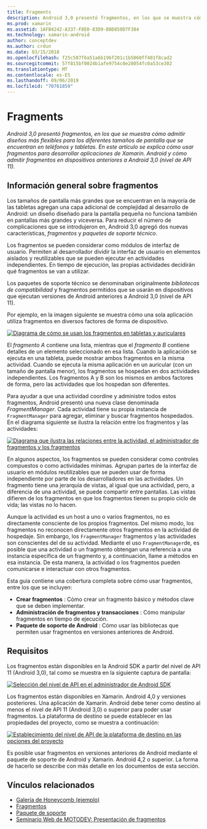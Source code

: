 ```yaml
---
title: Fragments
description: Android 3,0 presentó fragmentos, en los que se muestra cómo admitir diseños más flexibles para los diferentes tamaños de pantalla que se encuentran en teléfonos y tabletas. En este artículo se explica cómo usar fragmentos para desarrollar aplicaciones de Xamarin. Android y cómo admitir fragmentos en dispositivos anteriores a Android 3,0 (nivel de API 11).
ms.prod: xamarin
ms.assetid: 1AFB4242-A337-F8E0-83D9-B8D850D7F384
ms.technology: xamarin-android
author: conceptdev
ms.author: crdun
ms.date: 03/15/2018
ms.openlocfilehash: f25c587f6a51a6b196f201c1b5060ff401f8cad2
ms.sourcegitcommit: 57f815bf0024b1afe9754c0e28054fc0a53ce302
ms.translationtype: MT
ms.contentlocale: es-ES
ms.lasthandoff: 09/06/2019
ms.locfileid: "70761859"
---
```

# <a name="fragments"></a>Fragments

_Android 3,0 presentó fragmentos, en los que se muestra cómo admitir diseños más flexibles para los diferentes tamaños de pantalla que se encuentran en teléfonos y tabletas. En este artículo se explica cómo usar fragmentos para desarrollar aplicaciones de Xamarin. Android y cómo admitir fragmentos en dispositivos anteriores a Android 3,0 (nivel de API 11)._

## <a name="fragments-overview"></a>Información general sobre fragmentos

Los tamaños de pantalla más grandes que se encuentran en la mayoría de las tabletas agregan una capa adicional de complejidad al desarrollo de Android: un diseño diseñado para la pantalla pequeña no funciona también en pantallas más grandes y viceversa. Para reducir el número de complicaciones que se introdujeron en, Android 3,0 agregó dos nuevas características, *fragmentos* y *paquetes de soporte técnico*.

Los fragmentos se pueden considerar como módulos de interfaz de usuario. Permiten al desarrollador dividir la interfaz de usuario en elementos aislados y reutilizables que se pueden ejecutar en actividades independientes. En tiempo de ejecución, las propias actividades decidirán qué fragmentos se van a utilizar.

Los paquetes de soporte técnico se denominaban originalmente *bibliotecas de compatibilidad* y fragmentos permitidos que se usarán en dispositivos que ejecutan versiones de Android anteriores a Android 3,0 (nivel de API 11).

Por ejemplo, en la imagen siguiente se muestra cómo una sola aplicación utiliza fragmentos en diversos factores de forma de dispositivo.

[![Diagrama de cómo se usan los fragmentos en tabletas y auriculares](images/00.png)](images/00.png#lightbox)

El *fragmento A* contiene una lista, mientras que el *fragmento B* contiene detalles de un elemento seleccionado en esa lista. Cuando la aplicación se ejecuta en una tableta, puede mostrar ambos fragmentos en la misma actividad. Cuando se ejecuta la misma aplicación en un auricular (con un tamaño de pantalla menor), los fragmentos se hospedan en dos actividades independientes. Los fragmentos A y B son los mismos en ambos factores de forma, pero las actividades que los hospedan son diferentes.

Para ayudar a que una actividad coordine y administre todos estos fragmentos, Android presentó una nueva clase denominada *FragmentManager*. Cada actividad tiene su propia instancia de `FragmentManager` para agregar, eliminar y buscar fragmentos hospedados. En el diagrama siguiente se ilustra la relación entre los fragmentos y las actividades:

[![Diagrama que ilustra las relaciones entre la actividad, el administrador de fragmentos y los fragmentos](images/01.png)](images/01.png#lightbox)

En algunos aspectos, los fragmentos se pueden considerar como controles compuestos o como actividades mínimas. Agrupan partes de la interfaz de usuario en módulos reutilizables que se pueden usar de forma independiente por parte de los desarrolladores en las actividades. Un fragmento tiene una jerarquía de vistas, al igual que una actividad, pero, a diferencia de una actividad, se puede compartir entre pantallas. Las vistas difieren de los fragmentos en que los fragmentos tienen su propio ciclo de vida; las vistas no lo hacen.

Aunque la actividad es un host a uno o varios fragmentos, no es directamente consciente de los propios fragmentos. Del mismo modo, los fragmentos no reconocen directamente otros fragmentos en la actividad de hospedaje. Sin embargo, los `FragmentManager` fragmentos y las actividades son conscientes del de su actividad. Mediante el uso `FragmentManager`de, es posible que una actividad o un fragmento obtengan una referencia a una instancia específica de un fragmento y, a continuación, llame a métodos en esa instancia. De esta manera, la actividad o los fragmentos pueden comunicarse e interactuar con otros fragmentos.

Esta guía contiene una cobertura completa sobre cómo usar fragmentos, entre los que se incluyen:

- **Crear fragmentos** : Cómo crear un fragmento básico y métodos clave que se deben implementar.
- **Administración de fragmentos y transacciones** : Cómo manipular fragmentos en tiempo de ejecución.
- **Paquete de soporte de Android** : Cómo usar las bibliotecas que permiten usar fragmentos en versiones anteriores de Android.

## <a name="requirements"></a>Requisitos

Los fragmentos están disponibles en la Android SDK a partir del nivel de API 11 (Android 3,0), tal como se muestra en la siguiente captura de pantalla:

[![Selección del nivel de API en el administrador de Android SDK](images/02.png)](images/02.png#lightbox)

Los fragmentos están disponibles en Xamarin. Android 4,0 y versiones posteriores. Una aplicación de Xamarin. Android debe tener como destino al menos el nivel de API 11 (Android 3,0) o superior para poder usar fragmentos. La plataforma de destino se puede establecer en las propiedades del proyecto, como se muestra a continuación:

[![Establecimiento del nivel de API de la plataforma de destino en las opciones del proyecto](images/03-sml.png)](images/03.png#lightbox)

Es posible usar fragmentos en versiones anteriores de Android mediante el paquete de soporte de Android y Xamarin. Android 4,2 o superior. La forma de hacerlo se describe con más detalle en los documentos de esta sección.

## <a name="related-links"></a>Vínculos relacionados

- [Galería de Honeycomb (ejemplo)](https://docs.microsoft.com/samples/xamarin/monodroid-samples/honeycombgallery)
- [Fragmentos](https://developer.android.com/guide/topics/fundamentals/fragments.html)
- [Paquete de soporte](https://developer.android.com/sdk/compatibility-library.html)
- [Seminario Web de MOTODEV: Presentación de fragmentos](http://motodev.adobeconnect.com/p9h1aqk3ttn/)
